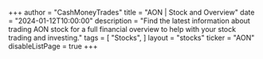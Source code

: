 +++
author = "CashMoneyTrades"
title = "AON | Stock and Overview"
date = "2024-01-12T10:00:00"
description = "Find the latest information about trading AON stock for a full financial overview to help with your stock trading and investing."
tags = [
   "Stocks",
]
layout = "stocks"
ticker = "AON"
disableListPage = true
+++
